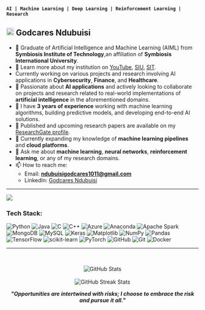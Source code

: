 **`AI | Machine Learning | Deep Learning | Reinforcement Learning | Research`**
## <img src="https://github.com/user-attachments/assets/47c9c769-4bbe-4d46-95b3-9553a05b5e33" alt="image" width="20"/> Godcares Ndubuisi

- 🔭 Graduate of Artificial Intelligence and Machine Learning (AIML) from **Symbiosis Institute of Technology**,an affiliation of **Symbiosis International University**.
- 🎥 Learn more about my institution on [YouTube](https://youtu.be/XTDdrLlRRdw), [SIU](https://siu.edu.in/), [SIT](https://www.sitpune.edu.in/).  
- Currently working on various projects and research involving AI applications in **Cybersecurity**, **Finance**, and **Healthcare**.<br/>  
- 👯 Passionate about **AI applications** and actively looking to collaborate on projects and research related to real-world implementations of **artificial intelligence** in the aforementioned domains.<br/>  
- 🌟 I have **3 years of experience** working with machine learning algorithms, building predictive models, and developing end-to-end AI solutions.<br/>  
- 📄 Published and upcoming research papers are available on my [ResearchGate profile](https://www.researchgate.net/profile/Godcares-Chibuokem-Ndubuisi/research).<br/>  
- 🤔 Currently expanding my knowledge of **machine learning pipelines** and **cloud platforms**.<br/>  
- 💬 Ask me about **machine learning**, **neural networks**, **reinforcement learning**, or any of my research domains.<br/>  
- 📫 How to reach me:  
  - Email: **ndubuisigodcares1011@gmail.com**  
  - LinkedIn: [Godcares Ndubuisi](https://www.linkedin.com/in/godcares-ndubuisi-79928120a/)<br/>
-------------------------------------------------------------------------------------------------------------------------------------------------------
[![](https://visitcount.itsvg.in/api?id=Ndubuisi-Godcares&icon=6&color=5)](https://visitcount.itsvg.in)

### Tech Stack:
![Python](https://img.shields.io/badge/python-3670A0?style=plastic&logo=python&logoColor=ffdd54) ![Java](https://img.shields.io/badge/java-%23ED8B00.svg?style=plastic&logo=openjdk&logoColor=white) ![C](https://img.shields.io/badge/c-%2300599C.svg?style=plastic&logo=c&logoColor=white) ![C++](https://img.shields.io/badge/c++-%2300599C.svg?style=plastic&logo=c%2B%2B&logoColor=white) ![Azure](https://img.shields.io/badge/azure-%230072C6.svg?style=plastic&logo=microsoftazure&logoColor=white) ![Anaconda](https://img.shields.io/badge/Anaconda-%2344A833.svg?style=plastic&logo=anaconda&logoColor=white) ![Apache Spark](https://img.shields.io/badge/Apache%20Spark-FDEE21?style=plastic&logo=apachespark&logoColor=black) ![MongoDB](https://img.shields.io/badge/MongoDB-%234ea94b.svg?style=plastic&logo=mongodb&logoColor=white) ![MySQL](https://img.shields.io/badge/mysql-4479A1.svg?style=plastic&logo=mysql&logoColor=white) ![Keras](https://img.shields.io/badge/Keras-%23D00000.svg?style=plastic&logo=Keras&logoColor=white) ![Matplotlib](https://img.shields.io/badge/Matplotlib-%23ffffff.svg?style=plastic&logo=Matplotlib&logoColor=black) ![NumPy](https://img.shields.io/badge/numpy-%23013243.svg?style=plastic&logo=numpy&logoColor=white) ![Pandas](https://img.shields.io/badge/pandas-%23150458.svg?style=plastic&logo=pandas&logoColor=white) ![TensorFlow](https://img.shields.io/badge/TensorFlow-%23FF6F00.svg?style=plastic&logo=TensorFlow&logoColor=white) ![scikit-learn](https://img.shields.io/badge/scikit--learn-%23F7931E.svg?style=plastic&logo=scikit-learn&logoColor=white) ![PyTorch](https://img.shields.io/badge/PyTorch-%23EE4C2C.svg?style=plastic&logo=PyTorch&logoColor=white) ![GitHub](https://img.shields.io/badge/github-%23121011.svg?style=plastic&logo=github&logoColor=white) ![Git](https://img.shields.io/badge/git-%23F05033.svg?style=plastic&logo=git&logoColor=white) ![Docker](https://img.shields.io/badge/docker-%230db7ed.svg?style=plastic&logo=docker&logoColor=white)

-------------------------------------------------------------------------------------------------------------------------------------------------------
<br/><div align="center">
  <img src="https://github-readme-stats.vercel.app/api?username=Ndubuisi-Godcares&theme=merko&hide_border=false&include_all_commits=false&count_private=false" alt="GitHub Stats" />
  <br/><br/>
  <img src="https://github-readme-streak-stats.herokuapp.com/?user=Ndubuisi-Godcares&theme=merko&hide_border=false" alt="GitHub Streak Stats" />
  <br/>
</div>

<div align="center">
  <strong><em>"Opportunities are intertwined with risks; I choose to embrace the risk and pursue it all."</em></strong>
</div>

<!-- Proudly created with GPRM ( https://gprm.itsvg.in ) -->

